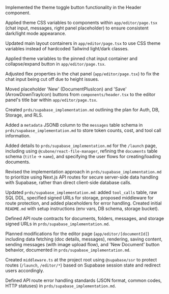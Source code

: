 Implemented the theme toggle button functionality in the Header component.

Applied theme CSS variables to components within `app/editor/page.tsx` (chat input, messages, right panel placeholder) to ensure consistent dark/light mode appearance.

Updated main layout containers in `app/editor/page.tsx` to use CSS theme variables instead of hardcoded Tailwind light/dark classes.

Applied theme variables to the pinned chat input container and collapse/expand button in `app/editor/page.tsx`.

Adjusted flex properties in the chat panel (`app/editor/page.tsx`) to fix the chat input being cut off due to height issues.

Moved placeholder 'New' (DocumentPlusIcon) and 'Save' (ArrowDownTrayIcon) buttons from `components/header.tsx` to the editor panel's title bar within `app/editor/page.tsx`.

Created `prds/supabase_implementation.md` outlining the plan for Auth, DB, Storage, and RLS.

Added a `metadata` JSONB column to the `messages` table schema in `prds/supabase_implementation.md` to store token counts, cost, and tool call information.

Added details to `prds/supabase_implementation.md` for the `/launch` page, including using `@cubone/react-file-manager`, refining the `documents` table schema (`title` -> `name`), and specifying the user flows for creating/loading documents.

Revised the implementation approach in `prds/supabase_implementation.md` to prioritize using Next.js API routes for secure server-side data handling with Supabase, rather than direct client-side database calls.

Updated `prds/supabase_implementation.md`: added `tool_calls` table, raw SQL DDL, specified signed URLs for storage, proposed middleware for route protection, and added placeholders for error handling.
Created initial `README.md` with setup instructions (env vars, DB schema, storage bucket).

Defined API route contracts for documents, folders, messages, and storage signed URLs in `prds/supabase_implementation.md`.

Planned modifications for the editor page (`app/editor/[documentId]`) including data fetching (doc details, messages), rendering, saving content, sending messages (with image upload flow), and 'New Document' button behavior, documented in `prds/supabase_implementation.md`.

Created `middleware.ts` at the project root using `@supabase/ssr` to protect routes (`/launch`, `/editor/*`) based on Supabase session state and redirect users accordingly.

Defined API route error handling standards (JSON format, common codes, HTTP statuses) in `prds/supabase_implementation.md`.

